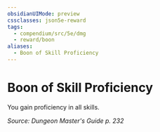 ```yaml
---
obsidianUIMode: preview
cssclasses: json5e-reward
tags:
  - compendium/src/5e/dmg
  - reward/boon
aliases:
  - Boon of Skill Proficiency
---
```

# Boon of Skill Proficiency

You gain proficiency in all skills.

*Source: Dungeon Master's Guide p. 232*